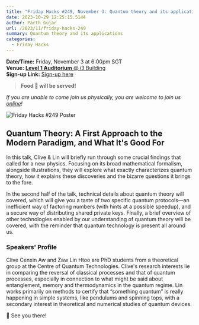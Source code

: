 ```yaml
---
title: "Friday Hacks #249, November 3: Quantum theory and its applications"
date: 2023-10-29 12:25:15.5144
author: Parth Gujar
url: /2023/11/friday-hacks-249
summary: Quantum theory and its applications
categories:
  - Friday Hacks
---
```


**Date/Time:** Friday, November 3 at 6:00pm SGT<br />
**Venue:** [**Level 1 Auditorium** @ i3 Building](https://goo.gl/maps/AgrdhjKriqVQU9z56)<br />
**Sign-up Link:** [Sign-up here](https://hckr.cc/links)<br />

> **Food 🍕 will be served!**

_If you are unable to come join us physically, you are welcome to join us [online](https://tr.ee/LQROP4Hwc8)!_

<img src="/img/2023/fh/249.jpg" alt="Friday Hacks #249 Poster" /><br />

## Quantum Theory: A First Approach to the Modern Paradigm, and What It's Good For

In this talk, Clive & Lin will briefly run through some crucial findings that called for a new physics. Focusing on its broad mathematical formalism, alongside illustrations, they will explore what exactly characterizes quantum theory, how it explains these discoveries and the bizarre questions it brings to the fore.

In the second half of the talk, technical details about quantum theory will covered, which will give you a taste of two specific quantum protocols—an inefficient way of factoring numbers (with hints at a possible speedup), and a secure way of distributing shared private keys. Finally, a brief overview of other technologies enabled by our understanding of quantum theory will be covered, with the reminder that quantum technology is present all around us.

### Speakers' Profile

Clive Cenxin Aw and Zaw Lin Htoo are PhD students from a theoretical group at the Centre of Quantum Technologies. Clive's research interests lie in comparing the reversal of classical processes and that of quantum processes, especially in connection to what might be said about entanglement, memory and thermodynamics in the quantum regime. Lin works primarily on methods to certify that “something quantum” is really happening in simple systems, like pendulums and spinning tops, with a secondary interest in theoretical and numerical studies of quantum devices.

👋 See you there!
